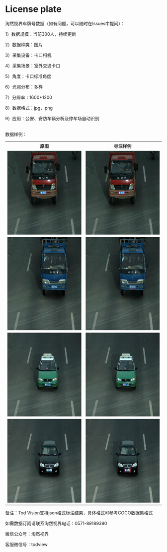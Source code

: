 # License plate
<p>淘然视界车牌号数据（如有问题，可以随时在Issues中提问）：</p>
<p>1）数据规模：当前300人，持续更新</p>
<p>2）数据种类：图片</p>
<p>3）采集设备：卡口相机</p>
<p>4）采集场景：室外交通卡口</p>
<p>5）角度：卡口标准角度</p>
<p>6）光照分布：多样</p>
<p>7）分辨率：1600*1200 </p>
<p>8）数据格式：jpg，png</p>
<p>9）应用：公安、安防车辆分析及停车场自动识别</p>

<br>数据样例：<br>
<table>
  <tr>
    <th>原图</th>
    <th>标注样例</th>
  </tr>
  <tr>
    <td> <img src="https://github.com/cmhu/License-plate/blob/master/pic/1.jpg" width="480" height="270" /> </td>
    <td> <img src="https://github.com/cmhu/License-plate/blob/master/pic/1-1.jpg" width="480" height="270" /> </td>
  </tr>
  <tr>
    <td> <img src="https://github.com/cmhu/License-plate/blob/master/pic/2.jpg" width="400" height="300" /> </td>
    <td> <img src="https://github.com/cmhu/License-plate/blob/master/pic/2-1.jpg" width="400" height="300" /> </td>
  </tr>
  <tr>
    <td> <img src="https://github.com/cmhu/License-plate/blob/master/pic/3.jpg" width="480" height="270" /> </td>
    <td> <img src="https://github.com/cmhu/License-plate/blob/master/pic/3-1.jpg" width="480" height="270" /> </td>
  </tr>     
    <tr>
    <td> <img src="https://github.com/cmhu/License-plate/blob/master/pic/4.jpg" width="480" height="270" /> </td>
    <td> <img src="https://github.com/cmhu/License-plate/blob/master/pic/4-1.jpg" width="480" height="270" /> </td>
  </tr>  
</table>
<p>备注：Tod Vision支持json格式标注结果，具体格式可参考COCO数据集格式</p>
<p>如需数据订阅请联系淘然视界电话：0571-89189380 </p>
<p>微信公众号：淘然视界</p>
<p>客服微信号：todview</p>
